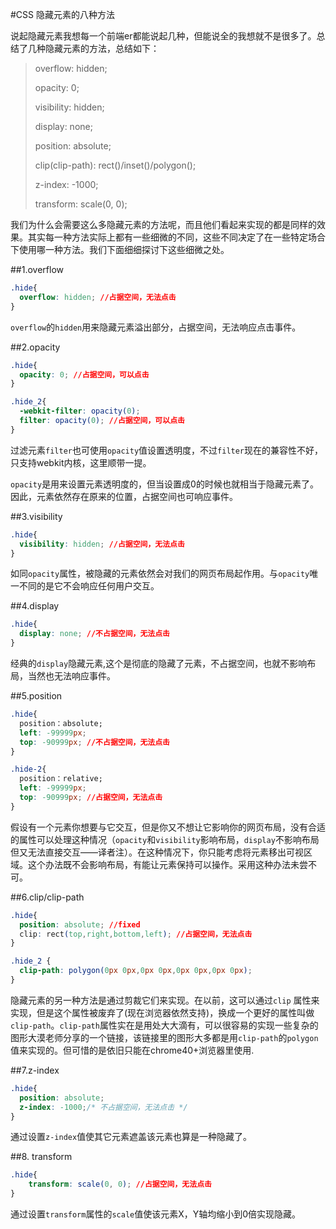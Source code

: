 #CSS 隐藏元素的八种方法

说起隐藏元素我想每一个前端er都能说起几种，但能说全的我想就不是很多了。总结了几种隐藏元素的方法，总结如下：

> overflow: hidden;
>  
> opacity: 0;
> 
> visibility: hidden;
> 
> display: none;
> 
> position: absolute;
> 
> clip(clip-path): rect()/inset()/polygon();
> 
> z-index: -1000;
> 
> transform: scale(0, 0);

我们为什么会需要这么多隐藏元素的方法呢，而且他们看起来实现的都是同样的效果。其实每一种方法实际上都有一些细微的不同，这些不同决定了在一些特定场合下使用哪一种方法。我们下面细细探讨下这些细微之处。

##1.overflow

```css
.hide{
  overflow: hidden; //占据空间，无法点击
}
```

`overflow`的`hidden`用来隐藏元素溢出部分，占据空间，无法响应点击事件。

##2.opacity

```css
.hide{
  opacity: 0; //占据空间，可以点击
}

.hide_2{
  -webkit-filter: opacity(0);
  filter: opacity(0); //占据空间，可以点击
}
```

过滤元素`filter`也可使用`opacity`值设置透明度，不过`filter`现在的兼容性不好，只支持webkit内核，这里顺带一提。

`opacity`是用来设置元素透明度的，但当设置成0的时候也就相当于隐藏元素了。因此，元素依然存在原来的位置，占据空间也可响应事件。

##3.visibility

```css
.hide{
  visibility: hidden; //占据空间，无法点击
}
```

如同`opacity`属性，被隐藏的元素依然会对我们的网页布局起作用。与`opacity`唯一不同的是它不会响应任何用户交互。

##4.display

```css
.hide{
  display: none; //不占据空间，无法点击
}
```

经典的`display`隐藏元素,这个是彻底的隐藏了元素，不占据空间，也就不影响布局，当然也无法响应事件。

##5.position

```css
.hide{
  position：absolute;
  left: -99999px;
  top: -90999px; //不占据空间，无法点击
}

.hide-2{
  position：relative;
  left: -99999px;
  top: -90999px; //占据空间，无法点击
}
```

假设有一个元素你想要与它交互，但是你又不想让它影响你的网页布局，没有合适的属性可以处理这种情况（`opacity`和`visibility`影响布局，`display`不影响布局但又无法直接交互——译者注）。在这种情况下，你只能考虑将元素移出可视区域。这个办法既不会影响布局，有能让元素保持可以操作。采用这种办法未尝不可。

##6.clip/clip-path

```css
.hide{
  position: absolute; //fixed
  clip: rect(top,right,bottom,left); //占据空间，无法点击
}

.hide_2 {
  clip-path: polygon(0px 0px,0px 0px,0px 0px,0px 0px);
}
```

隐藏元素的另一种方法是通过剪裁它们来实现。在以前，这可以通过`clip` 属性来实现，但是这个属性被废弃了(现在浏览器依然支持)，换成一个更好的属性叫做`clip-path`。`clip-path`属性实在是用处大大滴有，可以很容易的实现一些复杂的图形大漠老师分享的一个链接，该链接里的图形大多都是用`clip-path`的`polygon`值来实现的。但可惜的是依旧只能在chrome40+浏览器里使用.

##7.z-index

```css
.hide{
  position: absolute;
  z-index: -1000;/* 不占据空间，无法点击 */
}
```

通过设置`z-index`值使其它元素遮盖该元素也算是一种隐藏了。

##8. transform

```css
.hide{
    transform: scale(0, 0); //占据空间，无法点击
}
```

通过设置`transform`属性的`scale`值使该元素X，Y轴均缩小到0倍实现隐藏。